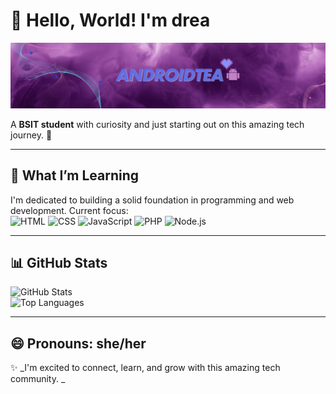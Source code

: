 # 👋 Hello, World! I'm drea  


![Banner](https://github.com/android-tea/android-tea/raw/main/banner.png)




A **BSIT student** with curiosity and just starting out on this amazing tech journey. 🌟  

---

## 🌱 What I’m Learning  
I'm dedicated to building a solid foundation in programming and web development. Current focus:  
![HTML](https://img.shields.io/badge/HTML-E34F26?style=for-the-badge&logo=html5&logoColor=white) 
![CSS](https://img.shields.io/badge/CSS-1572B6?style=for-the-badge&logo=css3&logoColor=white) 
![JavaScript](https://img.shields.io/badge/JavaScript-F7DF1E?style=for-the-badge&logo=javascript&logoColor=black) 
![PHP](https://img.shields.io/badge/PHP-777BB4?style=for-the-badge&logo=php&logoColor=white) 
![Node.js](https://img.shields.io/badge/Node.js-339933?style=for-the-badge&logo=nodedotjs&logoColor=white)  

---


## 📊 GitHub Stats  
![GitHub Stats](https://github-readme-stats.vercel.app/api?username=android-tea&show_icons=true&theme=tokyonight)  
![Top Languages](https://github-readme-stats.vercel.app/api/top-langs/?username=android-tea&layout=compact&theme=tokyonight)  

---

## 😄 Pronouns: she/her  

✨ _I'm excited to connect, learn, and grow with this amazing tech community. _

